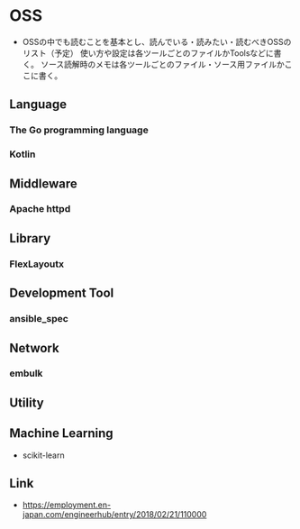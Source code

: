 # OSS
- OSSの中でも読むことを基本とし、読んでいる・読みたい・読むべきOSSのリスト（予定）
  使い方や設定は各ツールごとのファイルかToolsなどに書く。
  ソース読解時のメモは各ツールごとのファイル・ソース用ファイルかここに書く。
## Language
### The Go programming language
### Kotlin
## Middleware
### Apache httpd
## Library
### FlexLayoutx
## Development Tool
### ansible_spec
## Network
### embulk
## Utility
## Machine Learning
- scikit-learn
## Link
- https://employment.en-japan.com/engineerhub/entry/2018/02/21/110000
